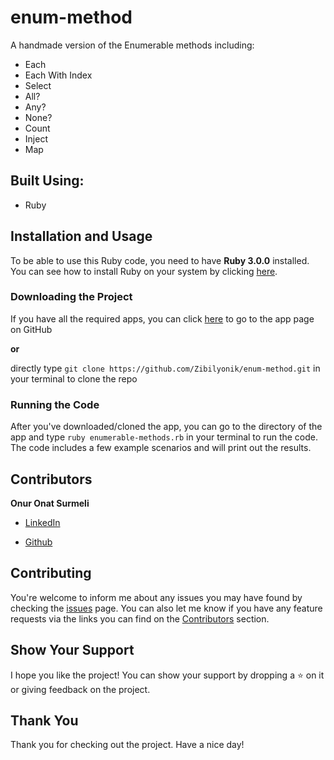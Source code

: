 # enum-method
A handmade version of the Enumerable methods including:

- Each
- Each With Index
- Select
- All?
- Any?
- None?
- Count
- Inject
- Map

## Built Using:
- Ruby

## Installation and Usage

To be able to use this Ruby code, you need to have **Ruby 3.0.0** installed. You can see how to install Ruby on your system by clicking [here](https://www.ruby-lang.org/en/downloads/).

### Downloading the Project

If you have all the required apps, you can click [here](https://github.com/Zibilyonik/enum-method) to go to the app page on GitHub

**or**

directly type `git clone https://github.com/Zibilyonik/enum-method.git` in your terminal to clone the repo

### Running the Code

After you've downloaded/cloned the app, you can go to the directory of the app and type `ruby enumerable-methods.rb` in your terminal to run the code. The code includes a few example scenarios and will print out the results.



## Contributors

**Onur Onat Surmeli**

* [LinkedIn](https://www.linkedin.com/in/onur-onat-surmeli-1143ab181/)

* [Github](https://github.com/Zibilyonik)

## Contributing

You're welcome to inform me about any issues you may have found by checking the [issues](https://github.com/Zibilyonik/enum-method/issues) page.
You can also let me know if you have any feature requests via the links you can find on the [Contributors](https://github.com/Zibilyonik/enum-method/#Contributors) section.

## Show Your Support

I hope you like the project! You can show your support by dropping a :star: on it or giving feedback on the project.

## Thank You
Thank you for checking out the project. Have a nice day!

